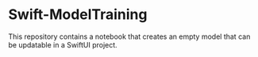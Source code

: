 # Swift-ModelTraining
This repository contains a notebook that creates an empty model that can be updatable in a SwiftUI project.
